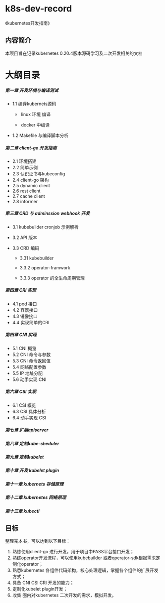 #  k8s-dev-record  
《kubernetes开发指南》

## 内容简介

本项目旨在记录kubernetes 0.20.4版本源码学习及二次开发相关的文档

# 大纲目录

#####    第一章 开发环境与编译测试

- 1.1 编译kubernets源码

  - ​      linux 环境 编译

  - ​       docker 中编译               

-  1.2  Makefile 与编译脚本分析

#####  第二章  client-go 开发指南

- 2.1  环境搭建
- 2.2 简单示例
- 2.3 认识证书与kubeconfig
- 2.4 client-go  架构
- 2.5 dynamic client
- 2.6 rest client
- 2.7 cache client
- 2.8 informer 

##### 第三章  CRD 与  adminssion webhook 开发

- 3.1   kubebuilder cronjob 示例解析

- 3.2  API 版本

- 3.3 CRD  编码

  - 3.31  kubebuilder  

  - 3.3.2  operator-framwork

  -  3.3.3   operator 的全生命周期管理

    

##### 第四章  CRI 实现

- 4.1 pod 接口
- 4.2 容器接口 
- 4.3 镜像接口
- 4.4 实现简单的CRI 

##### 第四章  CNI  实现

- 5.1 CNI  概览
- 5.2 CNI   命令与参数
- 5.3 CNI  命令返回值
- 5.4  网络配置参数
- 5.5  IP 地址分配
- 5.6 动手实现 CNI

##### 第六章  CSI  实现

- 6.1   CSI   概览
- 6.3    CSI 具体分析
- 6.4    动手实现  CSI 

##### 第七章  扩展apiserver

##### 第八章 定制kube-sheduler

##### 第九章  定制kubelet

##### 第十章  开发 kubelet plugin 

##### 第十一章  kubernets 存储原理

##### 第十二章  kubernetes 网络原理

##### 第十三章  kubectl 



## 目标

整理完本书，可以达到以下目标：

1.  熟练使用client-go 进行开发，用于项目中PASS平台接口开发；
2.  熟练operator开发流程，可以使用kubebuilder 或者operator-sdk根据需求定制化operator；
3. 熟悉kubernetes 各组件代码架构，核心处理逻辑，掌握各个组件的扩展开发方式；
4. 具备 CNI  CSI CRI  开发的能力；
5. 定制化kubelet plugin开发；
6. 收集 圈内对kubernetes  二次开发的需求，模拟开发。





















